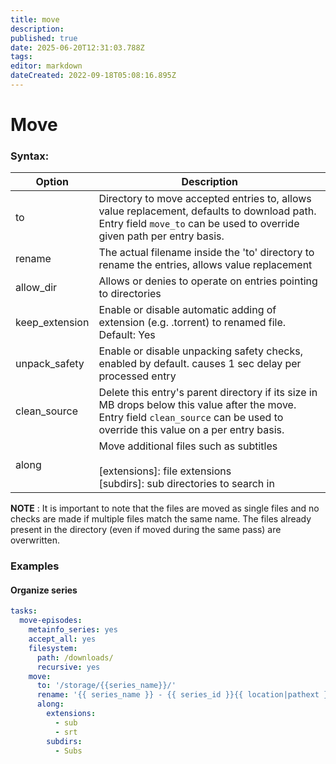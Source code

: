```yaml
---
title: move
description: 
published: true
date: 2025-06-20T12:31:03.788Z
tags: 
editor: markdown
dateCreated: 2022-09-18T05:08:16.895Z
---
```


# Move

### Syntax:

|Option|Description|
|---|---|
|to| Directory to move accepted entries to, allows value replacement, defaults to download path. Entry field `move_to` can be used to override given path per entry basis.|
|rename| The actual filename inside the 'to' directory to rename the entries, allows value replacement|
|allow_dir| Allows or denies to operate on entries pointing to directories|
|keep_extension | Enable or disable automatic adding of extension (e.g. .torrent) to renamed file. Default: Yes
|unpack_safety | Enable or disable unpacking safety checks, enabled by default. causes 1 sec delay per processed entry|
|clean_source| Delete this entry's parent directory if its size in MB drops below this value after the move. Entry field `clean_source` can be used to override this value on a per entry basis.
|along|Move additional files such as subtitles<br><br>[extensions]: file extensions<br>[subdirs]: sub directories to search in|

**NOTE** : It is important to note that the files are moved as single files and no checks are made if multiple files match the same name. The files already present in the directory (even if moved during the same pass) are overwritten.

### Examples

#### Organize series

```yaml
tasks:
  move-episodes:
    metainfo_series: yes 
    accept_all: yes 
    filesystem:
      path: /downloads/
      recursive: yes 
    move:
      to: '/storage/{{series_name}}/'
      rename: '{{ series_name }} - {{ series_id }}{{ location|pathext }}'
      along:
        extensions:
          - sub
          - srt
        subdirs:
          - Subs
```

